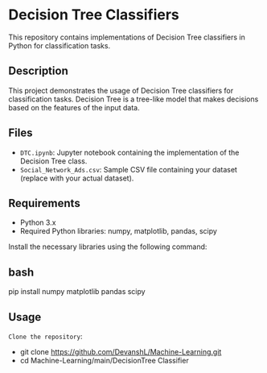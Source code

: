 # Decision Tree Classifiers

This repository contains implementations of Decision Tree classifiers in Python for classification tasks.

## Description

This project demonstrates the usage of Decision Tree classifiers for classification tasks. Decision Tree is a tree-like model that makes decisions based on the features of the input data.

## Files

- `DTC.ipynb`: Jupyter notebook containing the implementation of the Decision Tree class.
- `Social_Network_Ads.csv`: Sample CSV file containing your dataset (replace with your actual dataset).

## Requirements

- Python 3.x
- Required Python libraries: numpy, matplotlib, pandas, scipy

Install the necessary libraries using the following command:

## bash
pip install numpy matplotlib pandas scipy

## Usage

`Clone the repository`:

- git clone https://github.com/DevanshL/Machine-Learning.git
- cd Machine-Learning/main/DecisionTree Classifier
